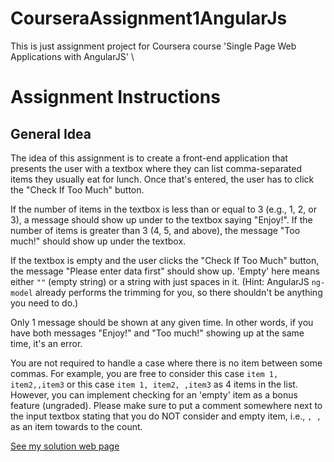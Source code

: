 # CourseraAssignment1AngularJs
This is just assignment project for Coursera course 'Single Page Web Applications with AngularJS' \

# Assignment Instructions

## General Idea
The idea of this assignment is to create a front-end application that presents the user with a textbox where they can list comma-separated items they usually eat for lunch. Once that's entered, the user has to click the "Check If Too Much" button.

If the number of items in the textbox is less than or equal to 3 (e.g., 1, 2, or 3), a message should show up under to the textbox saying "Enjoy!". If the number of items is greater than 3 (4, 5, and above), the message "Too much!" should show up under the textbox.

If the textbox is empty and the user clicks the "Check If Too Much" button, the message "Please enter data first" should show up. 'Empty' here means either `""` (empty string) or a string with just spaces in it. (Hint: AngularJS `ng-model` already performs the trimming for you, so there shouldn't be anything you need to do.)

Only 1 message should be shown at any given time. In other words, if you have both messages "Enjoy!" and "Too much!" showing up at the same time, it's an error.

You are not required to handle a case where there is no item between some commas. For example, you are free to consider this case `item 1, item2,,item3` or this case `item 1, item2, ,item3` as 4 items in the list. However, you can implement checking for an 'empty' item as a bonus feature (ungraded). Please make sure to put a comment somewhere next to the input textbox stating that you do NOT consider and empty item, i.e., `, ,` as an item towards to the count.

<p><a href="https://sanjeevdandin97.github.io/SPA-JHU-Coursera-Angular-Assignement/AngularAssignmentModule1">See my solution web page</a></p>